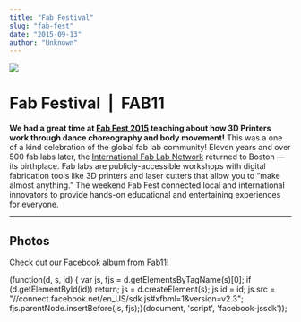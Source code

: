 ```yaml
---
title: "Fab Festival"
slug: "fab-fest"
date: "2015-09-13"
author: "Unknown"
---
```


[![](https://images.squarespace-cdn.com/content/v1/525f99bee4b09c141b6f8b0c/1442187462000-9AVZ4NHOXICJU8FM9S95/image-asset.jpeg?format=original)](http://www.fab11.org/fab-festival/)

# Fab Festival  |  FAB11

**We had a great time at [Fab Fest 2015](http://www.fab11.org/fab-festival/) teaching about how 3D Printers work through dance choreography and body movement!** This was a one of a kind celebration of the global fab lab community! Eleven years and over 500 fab labs later, the [International Fab Lab Network](http://empty-ice-3260.herokuapp.com/refinery/) returned to Boston — its birthplace. Fab labs are publicly-accessible workshops with digital fabrication tools like 3D printers and laser cutters that allow you to “make almost anything.” The weekend Fab Fest connected local and international innovators to provide hands-on educational and entertaining experiences for everyone.

* * *

## Photos

Check out our Facebook album from Fab11!

(function(d, s, id) { var js, fjs = d.getElementsByTagName(s)\[0\]; if (d.getElementById(id)) return; js = d.createElement(s); js.id = id; js.src = "//connect.facebook.net/en\_US/sdk.js#xfbml=1&version=v2.3"; fjs.parentNode.insertBefore(js, fjs);}(document, 'script', 'facebook-jssdk'));